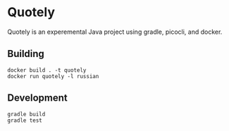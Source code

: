 # Quotely
Quotely is an experemental Java project using gradle, picocli, and docker. 

## Building

```
docker build . -t quotely 
docker run quotely -l russian
```

## Development
```
gradle build
gradle test
```